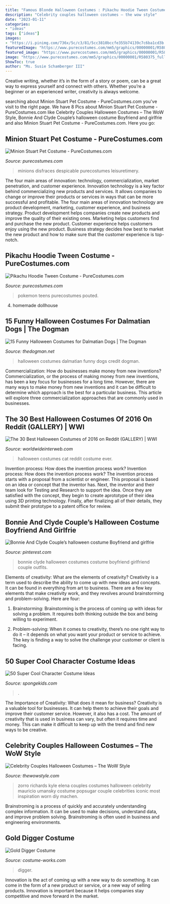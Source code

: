 ```yaml
---
title: "Famous Blonde Halloween Costumes : Pikachu Hoodie Tween Costume"
description: "Celebrity couples halloween costumes – the wow style"
date: "2023-01-11"
categories:
- "ideas"
tags: ["ideas"]
images:
- "https://i.pinimg.com/736x/5c/c3/81/5cc3810bccfe355b74139c7c6ba1cd3b.jpg"
featuredImage: "https://www.purecostumes.com/mm5/graphics/00000001/R580375_full_1.jpg"
featured_image: "https://www.purecostumes.com/mm5/graphics/00000001/R580375_full_1.jpg"
image: "https://www.purecostumes.com/mm5/graphics/00000001/R580375_full_1.jpg"
ShowToc: true
author: "Ms. Susie Schamberger III"
---
```



Creative writing, whether it’s in the form of a story or poem, can be a great way to express yourself and connect with others. Whether you’re a beginner or an experienced writer, creativity is always welcome.

	

		
searching about Minion Stuart Pet Costume - PureCostumes.com you've visit to the right page. We have 8 Pics about Minion Stuart Pet Costume - PureCostumes.com like Celebrity Couples Halloween Costumes – The WoW Style, Bonnie And Clyde Couple’s halloween costume Boyfriend and girlfrie and also Minion Stuart Pet Costume - PureCostumes.com. Here you go:
		
    
## Minion Stuart Pet Costume - PureCostumes.com

<img loading=lazy src="https://www.purecostumes.com/mm5/graphics/00000001/R580375_full_1.jpg" onerror="this.onerror=null;this.src='https://tse1.mm.bing.net/th?id=OIP.i5WQi4-d_EOfKFYgC6LBIQHaLO&amp;pid=15.1';" alt="Minion Stuart Pet Costume - PureCostumes.com">

_Source: purecostumes.com_

>minions disfraces despicable purecostumes leisuretimery. 

	

The four main areas of innovation: technology, commercialization, market penetration, and customer experience.
Innovation technology is a key factor behind commercializing new products and services. It allows companies to change or improve their products or services in ways that can be more successful and profitable. The four main areas of innovation technology are product development, marketing, customer experience, and business strategy. Product development helps companies create new products and improve the quality of their existing ones. Marketing helps customers find and purchase the new product. Customer experience helps customers enjoy using the new product. Business strategy decides how best to market the new product and how to make sure that the customer experience is top-notch.

    
## Pikachu Hoodie Tween Costume - PureCostumes.com

<img loading=lazy src="https://www.purecostumes.com/mm5/graphics/00000001/R680007_full_1.jpg" onerror="this.onerror=null;this.src='https://tse3.mm.bing.net/th?id=OIP.2f3QI_-nrraVldkkXJ3iewHaLO&amp;pid=15.1';" alt="Pikachu Hoodie Tween Costume - PureCostumes.com">

_Source: purecostumes.com_

>pokemon teens purecostumes pouted. 

	

4. homemade dollhouse

    
## 15 Funny Halloween Costumes For Dalmatian Dogs | The Dogman

<img loading=lazy src="https://thedogman.net/wp-content/uploads/2020/10/Dalmatian-8.jpg?x47951" onerror="this.onerror=null;this.src='https://tse3.mm.bing.net/th?id=OIP.yWf9T0TU2CLdZqvtErefnQHaJQ&amp;pid=15.1';" alt="15 Funny Halloween Costumes for Dalmatian Dogs | The Dogman">

_Source: thedogman.net_

>halloween costumes dalmatian funny dogs credit dogman. 

	

Commercialization: How do businesses make money from new inventions?
Commercialization, or the process of making money from new inventions, has been a key focus for businesses for a long time. However, there are many ways to make money from new inventions and it can be difficult to determine which approach is the best for a particular business. This article will explore three commercialization approaches that are commonly used in businesses.

    
## The 30 Best Halloween Costumes Of 2016 On Reddit (GALLERY) | WWI

<img loading=lazy src="http://worldwideinterweb.com/wp-content/uploads/2016/10/best-halloween-costume-ideas-ever.jpg" onerror="this.onerror=null;this.src='https://tse2.mm.bing.net/th?id=OIP.KNvOI3xc40eG6xR2yUsJMwHaNd&amp;pid=15.1';" alt="The 30 Best Halloween Costumes of 2016 on Reddit (GALLERY) | WWI">

_Source: worldwideinterweb.com_

>halloween costumes cat reddit costume ever. 

	

Invention process: How does the invention process work?
Invention process: How does the invention process work?
The invention process starts with a proposal from a scientist or engineer. This proposal is based on an idea or concept that the inventor has. Next, the inventor and their team look for Testing and Research to support the idea. Once they are satisfied with the concept, they begin to create aprototype of their idea using 3D printing technology. Finally, after finalizing all of their details, they submit their prototype to a patent office for review.

    
## Bonnie And Clyde Couple’s Halloween Costume Boyfriend And Girlfrie

<img loading=lazy src="https://i.pinimg.com/736x/5c/c3/81/5cc3810bccfe355b74139c7c6ba1cd3b.jpg" onerror="this.onerror=null;this.src='https://tse4.mm.bing.net/th?id=OIP.VGeVwokQISjtjk4ZmwB7VQHaJ3&amp;pid=15.1';" alt="Bonnie And Clyde Couple’s halloween costume Boyfriend and girlfrie">

_Source: pinterest.com_

>bonnie clyde halloween costumes costume boyfriend girlfriend couple outfits. 

	

Elements of creativity: What are the elements of creativity?
Creativity is a term used to describe the ability to come up with new ideas and concepts. It can be found in everything from art to business. There are a few key elements that make creativity work, and they revolves around brainstorming and problem-solving. Here are four:
1. Brainstorming: Brainstorming is the process of coming up with ideas for solving a problem. It requires both thinking outside the box and being willing to experiment.

2. Problem-solving: When it comes to creativity, there’s no one right way to do it – it depends on what you want your product or service to achieve. The key is finding a way to solve the challenge your customer or client is facing.


    
## 50 Super Cool Character Costume Ideas

<img loading=lazy src="https://spongekids.com/wp-content/uploads/2014/10/super-cool-costume-ideas/11-scarecrow-costume.jpg" onerror="this.onerror=null;this.src='https://tse1.mm.bing.net/th?id=OIP.kBGO-qK-kMEda0B8BUMnCwHaLH&amp;pid=15.1';" alt="50 Super Cool Character Costume Ideas">

_Source: spongekids.com_

>. 

	

The Importance of Creativity: What does it mean for business?
Creativity is a valuable tool for businesses. It can help them to achieve their goals and improve their customer service. However, it also has a cost. The amount of creativity that is used in business can vary, but often it requires time and money. This can make it difficult to keep up with the trend and find new ways to be creative.

    
## Celebrity Couples Halloween Costumes – The WoW Style

<img loading=lazy src="http://thewowstyle.com/wp-content/uploads/2014/10/Mauricio-Umansky-and-Kyle-Richards-as-Zorro-and-Elena.jpg" onerror="this.onerror=null;this.src='https://tse1.mm.bing.net/th?id=OIP.GwJ7b2NvMM4MDCrX72qxBgHaKG&amp;pid=15.1';" alt="Celebrity Couples Halloween Costumes – The WoW Style">

_Source: thewowstyle.com_

>zorro richards kyle elena couples costumes halloween celebrity mauricio umansky costume popsugar couple celebrities iconic most inspiration worn diy machen. 

	

Brainstroming is a process of quickly and accurately understanding complex information. It can be used to make decisions, understand data, and improve problem solving. Brainstroming is often used in business and engineering environments.

    
## Gold Digger Costume

<img loading=lazy src="https://photos.costume-works.com/full/gold_digger.jpg" onerror="this.onerror=null;this.src='https://tse2.mm.bing.net/th?id=OIP.qW1dmxXGl1njYC68BxGzPwHaJ7&amp;pid=15.1';" alt="Gold Digger Costume">

_Source: costume-works.com_

>digger. 

	

Innovation is the act of coming up with a new way to do something. It can come in the form of a new product or service, or a new way of selling products. Innovation is important because it helps companies stay competitive and move forward in the market.

